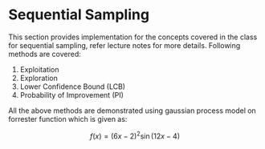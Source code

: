# Sequential Sampling

This section provides implementation for the concepts covered in the class for sequential sampling, refer lecture notes for more details. Following methods are covered:

1. Exploitation
2. Exploration
3. Lower Confidence Bound (LCB)
4. Probability of Improvement (PI)

All the above methods are demonstrated using gaussian process model on forrester function which is given as:

$$
    f(x) = (6x-2)^2 \sin(12x-4)
$$
